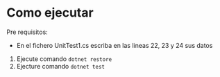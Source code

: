 ﻿# Como ejecutar

Pre requisitos:

- En el fichero UnitTest1.cs escriba en las lineas 22, 23 y 24 sus datos

1. Ejecute comando ```dotnet restore```
2. Ejecture comando ```dotnet test```